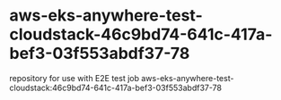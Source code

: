 # aws-eks-anywhere-test-cloudstack-46c9bd74-641c-417a-bef3-03f553abdf37-78
repository for use with E2E test job aws-eks-anywhere-test-cloudstack:46c9bd74-641c-417a-bef3-03f553abdf37-78
